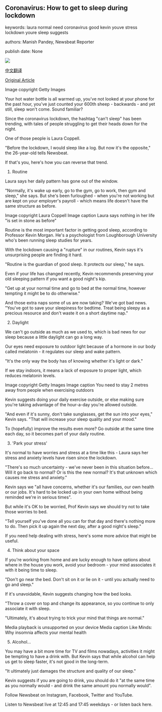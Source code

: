 ## Coronavirus: How to get to sleep during lockdown

keywords: laura normal need coronavirus good kevin youve stress lockdown youre sleep suggests

authors: Manish Pandey, Newsbeat Reporter

publish date: None

![](https://ichef.bbci.co.uk/news/1024/branded_news/180E5/production/_111833589_insomnia.jpg)

[中文翻译](Coronavirus%3A%20How%20to%20get%20to%20sleep%20during%20lockdown_zh.md)

[Original Article](https://www.bbc.com/news/newsbeat-52311643)

Image copyright Getty Images

Your hot water bottle is all warmed up, you've not looked at your phone for the past hour, you've just counted your 600th sheep - backwards - and yet still, sleep won't come. Sound familiar?

Since the coronavirus lockdown, the hashtag "can't sleep" has been trending, with tales of people struggling to get their heads down for the night.

One of those people is Laura Coppell.

"Before the lockdown, I would sleep like a log. But now it's the opposite," the 26-year-old tells Newsbeat.

If that's you, here's how you can reverse that trend.

1. Routine

Laura says her daily pattern has gone out of the window.

"Normally, it's wake up early, go to the gym, go to work, then gym and sleep," she says. But she's been furloughed - when you're not working but are kept on your employer's payroll - which means life doesn't have the same structure as before.

Image copyright Laura Coppell Image caption Laura says nothing in her life "is set in stone as before"

Routine is the most important factor in getting good sleep, according to Professor Kevin Morgan. He's a psychologist from Loughborough University who's been running sleep studies for years.

With the lockdown causing a "rupture" in our routines, Kevin says it's unsurprising people are finding it hard.

"Routine is the guardian of good sleep. It protects our sleep," he says.

Even if your life has changed recently, Kevin recommends preserving your old sleeping pattern if you want a good night's kip.

"Get up at your normal time and go to bed at the normal time, however tempting it might be to do otherwise."

And those extra naps some of us are now taking? We've got bad news. "You've got to save your sleepiness for bedtime. Treat being sleepy as a precious resource and don't waste it on a short daytime nap."

2. Daylight

We can't go outside as much as we used to, which is bad news for our sleep because a little daylight can go a long way.

Our eyes need exposure to outdoor light because of a hormone in our body called melatonin - it regulates our sleep and wake pattern.

"It's the only way the body has of knowing whether it's light or dark."

If we stay indoors, it means a lack of exposure to proper light, which reduces melatonin levels.

Image copyright Getty Images Image caption You need to stay 2 metres away from people when exercising outdoors

Kevin suggests doing your daily exercise outside, or else making sure you're taking advantage of the hour-a-day you're allowed outside.

"And even if it's sunny, don't take sunglasses, get the sun into your eyes," Kevin says. "That will increase your sleep quality and your mood."

To (hopefully) improve the results even more? Go outside at the same time each day, so it becomes part of your daily routine.

3. 'Park your stress'

It's normal to have worries and stress at a time like this - Laura says her stress and anxiety levels have risen since the lockdown.

"There's so much uncertainty - we've never been in this situation before... Will it go back to normal? Or is this the new normal? It's that unknown which causes me stress and anxiety."

Kevin says we "all have concerns, whether it's our families, our own health or our jobs. It's hard to be locked up in your own home without being reminded we're in serious times".

But while it's OK to be worried, Prof Kevin says we should try not to take those worries to bed.

"Tell yourself you've done all you can for that day and there's nothing more to do. Then pick it up again the next day, after a good night's sleep."

If you need help dealing with stress, here's some more advice that might be useful.

4. Think about your space

If you're working from home and are lucky enough to have options about where in the house you work, avoid your bedroom - your mind associates it with it being time to sleep.

"Don't go near the bed. Don't sit on it or lie on it - until you actually need to go and sleep."

If it's unavoidable, Kevin suggests changing how the bed looks.

"Throw a cover on top and change its appearance, so you continue to only associate it with sleep.

"Ultimately, it's about trying to trick your mind that things are normal."

Media playback is unsupported on your device Media caption Like Minds: Why insomnia affects your mental health

5. Alcohol...

You may have a bit more time for TV and films nowadays, activities it might be tempting to have a drink with. But Kevin says that while alcohol can help us get to sleep faster, it's not good in the long-term.

"It ultimately just damages the structure and quality of our sleep."

Kevin suggests if you are going to drink, you should do it "at the same time as you normally would - and drink the same amount you normally would".

Follow Newsbeat on Instagram, Facebook, Twitter and YouTube.

Listen to Newsbeat live at 12:45 and 17:45 weekdays - or listen back here.